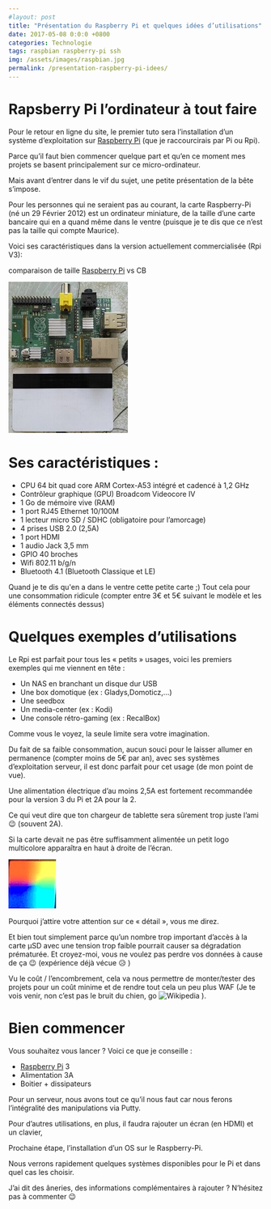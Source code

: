 ```yaml
---
#layout: post
title: "Présentation du Raspberry Pi et quelques idées d’utilisations"
date: 2017-05-08 0:0:0 +0800
categories: Technologie
tags: raspbian raspberry-pi ssh
img: /assets/images/raspbian.jpg
permalink: /presentation-raspberry-pi-idees/
---
```

# Rapsberry Pi l’ordinateur à tout faire

Pour le retour en ligne du site, le premier tuto sera l’installation d’un système d’exploitation sur [Raspberry Pi](https://amzn.to/2UiOumy) (que je raccourcirais par Pi ou Rpi).

Parce qu’il faut bien commencer quelque part et qu’en ce moment mes projets se basent principalement sur ce micro-ordinateur.

Mais avant d’entrer dans le vif du sujet, une petite présentation de la bête s’impose.

Pour les personnes qui ne seraient pas au courant, la carte Raspberry-Pi (né un 29 Février 2012) est un ordinateur miniature, de la taille d’une carte bancaire qui en a quand même dans le ventre (puisque je te dis que ce n’est pas la taille qui compte Maurice).

Voici ses caractéristiques dans la version actuellement commercialisée (Rpi V3):

comparaison de taille [Raspberry Pi](https://amzn.to/2UiOumy) vs CB

![image rpi](/assets/images/rpi.jpg)

# Ses caractéristiques :

* CPU 64 bit quad core ARM Cortex-A53 intégré et cadencé à 1,2 GHz
* Contrôleur graphique (GPU) Broadcom Videocore IV
* 1 Go de mémoire vive (RAM)
* 1 port RJ45 Ethernet 10/100M
* 1 lecteur micro SD / SDHC (obligatoire pour l’amorcage)
* 4 prises USB 2.0 (2,5A)
* 1 port HDMI
* 1 audio Jack 3,5 mm
* GPIO 40 broches
* Wifi 802.11 b/g/n
* Bluetooth 4.1 (Bluetooth Classique et LE)

Quand je te dis qu'en a dans le ventre cette petite carte ;)
Tout cela pour une consommation ridicule (compter entre 3€ et 5€ suivant le modèle et les éléments connectés dessus)

# Quelques exemples d’utilisations

Le Rpi est parfait pour tous les « petits » usages, voici les premiers exemples qui me viennent en tête :

* Un NAS en branchant un disque dur USB
* Une box domotique (ex : Gladys,Domoticz,…)
* Une seedbox
* Un media-center (ex : Kodi)
* Une console rétro-gaming (ex : RecalBox)

Comme vous le voyez, la seule limite sera votre imagination.

Du fait de sa faible consommation, aucun souci pour le laisser allumer en permanence (compter moins de 5€ par an), avec ses systèmes d’exploitation serveur, il est donc parfait pour cet usage (de mon point de vue).

Une alimentation électrique d’au moins 2,5A est fortement recommandée pour la version 3 du Pi et 2A pour la 2.

Ce qui veut dire que ton chargeur de tablette sera sûrement trop juste l’ami 😉 (souvent 2A).

Si la carte devait ne pas être suffisamment alimentée un petit logo multicolore apparaîtra en haut à droite de l’écran.

![image alim-faible](/assets/images/alim-faible.png)

Pourquoi j’attire votre attention sur ce « détail », vous me direz.

Et bien tout simplement parce qu’un nombre trop important d’accès à la carte µSD avec une tension trop faible pourrait causer sa dégradation prématurée. Et croyez-moi, vous ne voulez pas perdre vos données à cause de ça 😉 (expérience déjà vécue 😥 )

Vu le coût / l’encombrement, cela va nous permettre de monter/tester des projets pour un coût minime et de rendre tout cela un peu plus WAF (Je te vois venir, non c’est pas le bruit du chien, go ![Wikipedia](https://fr.wikipedia.org/wiki/Facteur_d%27acceptation_f%C3%A9minine) ).

# Bien commencer

Vous souhaitez vous lancer ? Voici ce que je conseille :

* [Raspberry Pi](https://amzn.to/2UiOumy) 3
* Alimentation 3A
* Boitier + dissipateurs

Pour un serveur, nous avons tout ce qu’il nous faut car nous ferons l’intégralité des manipulations via Putty.

Pour d’autres utilisations, en plus, il faudra rajouter un écran (en HDMI) et un clavier,

Prochaine étape, l’installation d’un OS sur le Raspberry-Pi.

Nous verrons rapidement quelques systèmes disponibles pour le Pi et dans quel cas les choisir.

J’ai dit des âneries, des informations complémentaires à rajouter ? N’hésitez pas à commenter 😉
